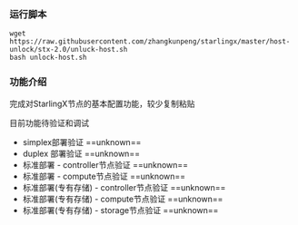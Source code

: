### 运行脚本
```
wget https://raw.githubusercontent.com/zhangkunpeng/starlingx/master/host-unlock/stx-2.0/unluck-host.sh
bash unlock-host.sh
```

### 功能介绍

完成对StarlingX节点的基本配置功能，较少复制粘贴

目前功能待验证和调试

- simplex部署验证 ==unknown==
- duplex 部署验证 ==unknown==
- 标准部署 - controller节点验证  ==unknown==
- 标准部署 - compute节点验证  ==unknown==
- 标准部署(专有存储) - controller节点验证  ==unknown==
- 标准部署(专有存储) - compute节点验证  ==unknown==
- 标准部署(专有存储) - storage节点验证  ==unknown==
